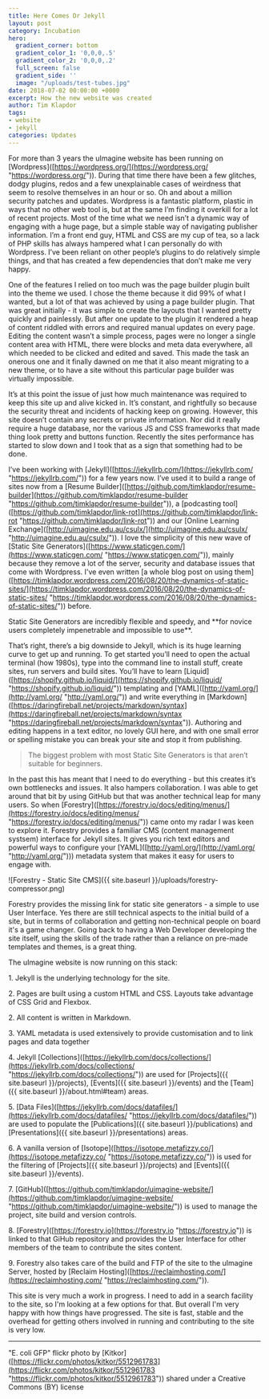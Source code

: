 ```yaml
---
title: Here Comes Dr Jekyll
layout: post
category: Incubation
hero:
  gradient_corner: bottom
  gradient_color_1: '0,0,0,.5'
  gradient_color_2: '0,0,0,.2'
  full_screen: false
  gradient_side: ''
  image: "/uploads/test-tubes.jpg"
date: 2018-07-02 00:00:00 +0000
excerpt: How the new website was created
author: Tim Klapdor
tags:
- website
- jekyll
categories: Updates
---
```

For more than 3 years the uImagine website has been running on \[Wordpress\]([https://wordpress.org/](https://wordpress.org/ "https://wordpress.org/")). During that time there have been a few glitches, dodgy plugins, redos and a few unexplainable cases of weirdness that seem to resolve themselves in an hour or so. Oh and about a million security patches and updates. Wordpress is a fantastic platform, plastic in ways that no other web tool is, but at the same I’m finding it overkill for a lot of recent projects. Most of the time what we need isn’t a dynamic way of engaging with a huge page, but a simple stable way of navigating publisher information. I’m a front end guy, HTML and CSS are my cup of tea, so a lack of PHP skills has always hampered what I can personally do with Wordpress. I’ve been reliant on other people’s plugins to do relatively simple things, and that has created a few dependencies that don’t  make me very happy. 

One of the features I relied on too much was the page builder plugin built into the theme we used. I chose the theme because it did 99% of what I wanted, but a lot of that was achieved by using a page builder plugin. That was great initially - it was simple to create the layouts that I wanted pretty quickly and painlessly. But after one update to the plugin it rendered a heap of content  riddled with errors and required manual updates on every page. Editing the content wasn’t a simple process, pages were no longer a single content area with HTML, there were blocks and meta data everywhere, all which needed to be clicked and edited and saved. This made the task an onerous one and it finally dawned on me that it also meant migrating to a new theme, or to have a site without this particular page builder was virtually impossible. 

It’s at this point the issue of just how much maintenance was required to keep this site up and alive kicked in. It’s constant, and rightfully so because the security threat  and incidents of hacking keep on growing. However, this site doesn’t contain any secrets or private information. Nor did it really require a huge database, nor the various JS and CSS frameworks that made thing look pretty and buttons function. Recently the sites performance has started to slow down and I took that as a sign that something had to be done. 

I’ve been working with \[Jekyll\]([https://jekyllrb.com/](https://jekyllrb.com/ "https://jekyllrb.com/")) for a few years now. I’ve used it to build a range of sites now from a \[Resume Builder\]([https://github.com/timklapdor/resume-builder](https://github.com/timklapdor/resume-builder "https://github.com/timklapdor/resume-builder")), a \[podcasting tool\]([https://github.com/timklapdor/link-rot](https://github.com/timklapdor/link-rot "https://github.com/timklapdor/link-rot")) and our \[Online Learning Exchange\]([http://uimagine.edu.au/csulx/](http://uimagine.edu.au/csulx/ "http://uimagine.edu.au/csulx/")). I love the simplicity of this new wave of \[Static Site Generators\]([https://www.staticgen.com/](https://www.staticgen.com/ "https://www.staticgen.com/")), mainly because they remove a lot of the server, security and database issues that come with Wordpress. I've even written \[a whole blog post on using them\]([https://timklapdor.wordpress.com/2016/08/20/the-dynamics-of-static-sites/](https://timklapdor.wordpress.com/2016/08/20/the-dynamics-of-static-sites/ "https://timklapdor.wordpress.com/2016/08/20/the-dynamics-of-static-sites/")) before.  

Static Site Generators are incredibly flexible and speedy, and \*\*for novice users completely impenetrable and impossible to use\*\*.  

That’s right, there’s a big downside to Jekyll, which is its huge learning curve to get up and running. To get started you’ll need to open the actual terminal (how 1980s), type into the command line to install stuff, create sites, run servers and build sites. You’ll have to learn \[Liquid\]([https://shopify.github.io/liquid/](https://shopify.github.io/liquid/ "https://shopify.github.io/liquid/")) templating and \[YAML\]([http://yaml.org/](http://yaml.org/ "http://yaml.org/")) and write everything in \[Markdown\]([https://daringfireball.net/projects/markdown/syntax](https://daringfireball.net/projects/markdown/syntax "https://daringfireball.net/projects/markdown/syntax")). Authoring and editing happens in a text editor, no lovely GUI here, and with one small error or spelling mistake you can break your site and stop it from publishing. 

>The biggest problem with most Static Site Generators is that aren’t suitable for beginners. 

In the past this has meant that I need to do everything - but this creates it’s own bottlenecks and issues. It also hampers collaboration. I was able to get around that bit by using GitHub but that was another technical leap for many users. So when \[Forestry\]([https://forestry.io/docs/editing/menus/](https://forestry.io/docs/editing/menus/ "https://forestry.io/docs/editing/menus/")) came onto my radar I was keen to explore it. Forestry provides a familiar CMS (content management systsem) interface for Jekyll sites. It gives you rich text editors and powerful ways to configure your \[YAML\]([http://yaml.org/](http://yaml.org/ "http://yaml.org/"))) metadata system that makes it easy for users to engage with. 

!\[Forestry - Static Site CMS\]({{ site.baseurl }}/uploads/forestry-compressor.png)

Forestry provides the missing link for static site generators - a simple to use User Interface. Yes there are still technical aspects to the initial build of a site, but in terms of collaboration and getting non-technical people on board it's a game changer. Going back to having a Web Developer developing the site itself, using the skills of the trade rather than a reliance on pre-made templates and themes, is a great thing. 

The uImagine website is now running on this stack:

1\. Jekyll is the underlying technology for the site. 

2\. Pages are built using a custom HTML and CSS. Layouts take advantage of CSS Grid and Flexbox.

2\. All content is written in Markdown.

3\. YAML metadata is used extensively to provide customisation and to link pages and data together

4\. Jekyll \[Collections\]([https://jekyllrb.com/docs/collections/](https://jekyllrb.com/docs/collections/ "https://jekyllrb.com/docs/collections/")) are used for \[Projects\]({{ site.baseurl }}/projects), \[Events\]({{ site.baseurl }}/events) and the \[Team\]({{ site.baseurl }}/about.html#team) areas.

5\. \[Data Files\]([https://jekyllrb.com/docs/datafiles/](https://jekyllrb.com/docs/datafiles/ "https://jekyllrb.com/docs/datafiles/")) are used to populate the \[Publications\]({{ site.baseurl }}/publications) and \[Presentations\]({{ site.baseurl }}/presentations) areas.

6\. A vanilla version of \[Isotope\]([https://isotope.metafizzy.co/](https://isotope.metafizzy.co/ "https://isotope.metafizzy.co/")) is used for the filtering of \[Projects\]({{ site.baseurl }}/projects) and \[Events\]({{ site.baseurl }}/events). 

7\. \[GitHub\]([https://github.com/timklapdor/uimagine-website/](https://github.com/timklapdor/uimagine-website/ "https://github.com/timklapdor/uimagine-website/")) is used to manage the project, site build and version controls. 

8\. \[Forestry\]([https://forestry.io](https://forestry.io "https://forestry.io")) is linked to that GiHub repository and provides the User Interface for other members of the team to contribute the sites content. 

9\. Forestry also takes care of the build and FTP of the site to the uImagine Server, hosted by \[Reclaim Hosting\]([https://reclaimhosting.com/](https://reclaimhosting.com/ "https://reclaimhosting.com/")).

This site is very much a work in progress. I need to add in a search facility to the site, so I'm looking at a few options for that. But overall I'm very happy with how things have progressed. The site is fast, stable and the overhead for getting others involved in running and contributing to the site is very low.

---

"E. coli GFP" flickr photo by \[Kitkor\]([https://flickr.com/photos/kitkor/5512961783](https://flickr.com/photos/kitkor/5512961783 "https://flickr.com/photos/kitkor/5512961783")) shared under a Creative Commons (BY) license